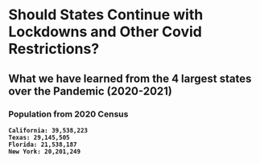 
# <b>Should States Continue with Lockdowns and Other Covid Restrictions?
## <b>What we have learned from the 4 largest states over the Pandemic (2020-2021)

### Population from 2020 Census
    California: 39,538,223
    Texas: 29,145,505
    Florida: 21,538,187
    New York: 20,201,249
